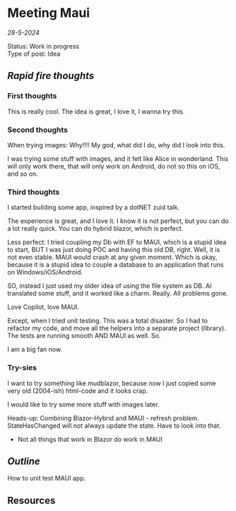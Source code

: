 # Meeting Maui

*28-5-2024*

Status: Work in progress  
Type of post: Idea

## *Rapid fire thoughts*

### First thoughts

This is really cool. The idea is great, I love it, I wanna try this.

### Second thoughts

When trying images:
Why!!!! My god, what did I do, why did I look into this.

I was trying some stuff with images, and it felt like Alice in wonderland. This will only work there, that will only work on Android, do not so this on iOS, and so on.

### Third thoughts

I started building some app, inspired by a dotNET zuid talk.

The experience is great, and I love it.
I know it is not perfect, but you can do a lot really quick. You can do hybrid blazor, which is perfect.

Less perfect: I tried coupling my Db with EF to MAUI, which is a stupid idea to start, BUT I was just doing POC and having this old DB, right. Well, it is not even stable. MAUI would crash at any given moment. Which is okay, because it is a stupid idea to couple a database to an application that runs on Windows/iOS/Android.

SO, instead I just used my older idea of using the file system as DB. AI translated some stuff, and it worked like a charm. Really. All problems gone.

Love Copilot, love MAUI.

Except, when I tried unit testing. This was a total disaster. So I had to refactor my code, and move all the helpers into a separate project (library). The tests are running smooth AND MAUI as well. So.

I am a big fan now.

### Try-sies

I want to try something like mudblazor, because now I just copied some very old (2004-ish) html-code and it looks crap.

I would like to try some more stuff with images later.

Heads-up: Combining Blazor-Hybrid and MAUI - refresh problem. StateHasChanged will not always update the state. Have to look into that.

- Not all things that work in Blazor do work in MAUI

## *Outline*

How to unit test MAUI app.

[//]: # (TODO Learn: MAUI App architecture)

[//]: # (TODO MudBlazor and Hybrid Blazor)

[//]: # (TODO Images and MAUI)



## Resources
